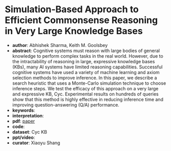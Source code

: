 # Simulation-Based Approach to Efficient Commonsense Reasoning in Very Large Knowledge Bases  
- **author**: Abhishek Sharma, Keith M. Goolsbey  
- **abstract**: Cognitive systems must reason with large bodies of general knowledge to perform complex tasks in the real world. However, due to the intractability of reasoning in large, expressive knowledge bases (KBs), many AI systems have limited reasoning capabilities. Successful cognitive systems have used a variety of machine learning and axiom selection methods to improve inference. In this paper, we describe a search heuristic that uses a Monte-Carlo simulation technique to choose inference steps. We test the efficacy of this approach on a very large and expressive KB, Cyc. Experimental results on hundreds of queries show that this method is highly effective in reducing inference time and improving question-answering (Q/A) performance.
- **keywords**: 
- **interpretation**: 
- **pdf**: [paper](https://aaai.org/ojs/index.php/AAAI/article/view/3936/3814)
- **code**:
- **dataset**: Cyc KB 
- **ppt/video**:
- **curator**: Xiaoyu Shang 
